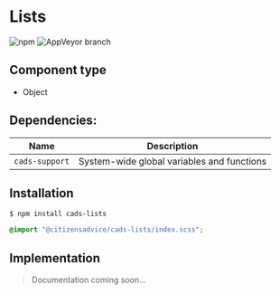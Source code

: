 # Lists

![npm](https://img.shields.io/npm/v/:package.svg)
![AppVeyor branch](https://img.shields.io/appveyor/ci/:user/:repo/:branch.svg)

## Component type

- Object

## Dependencies:

| Name            | Description                                |
| --------------- | ------------------------------------------ |
| `cads-support` | System-wide global variables and functions |

## Installation

```
$ npm install cads-lists
```

```scss
@import "@citizensadvice/cads-lists/index.scss";
```

## Implementation

> Documentation coming soon...
